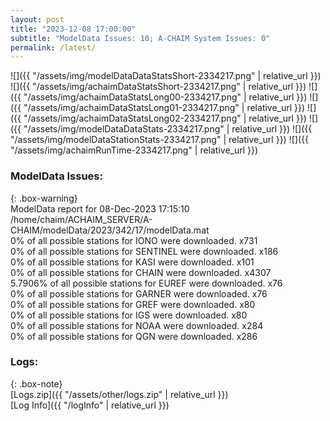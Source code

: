 ```yaml
---
layout: post
title: "2023-12-08 17:00:00"
subtitle: "ModelData Issues: 10; A-CHAIM System Issues: 0"
permalink: /latest/
---
```


![]({{ "/assets/img/modelDataDataStatsShort-2334217.png" | relative_url }})
![]({{ "/assets/img/achaimDataStatsShort-2334217.png" | relative_url }})
![]({{ "/assets/img/achaimDataStatsLong00-2334217.png" | relative_url }})
![]({{ "/assets/img/achaimDataStatsLong01-2334217.png" | relative_url }})
![]({{ "/assets/img/achaimDataStatsLong02-2334217.png" | relative_url }})
![]({{ "/assets/img/modelDataDataStats-2334217.png" | relative_url }})
![]({{ "/assets/img/modelDataStationStats-2334217.png" | relative_url }})
![]({{ "/assets/img/achaimRunTime-2334217.png" | relative_url }})


### ModelData Issues:  
  
{: .box-warning}  
 ModelData report for 08-Dec-2023 17:15:10   
 /home/chaim/ACHAIM_SERVER/A-CHAIM/modelData/2023/342/17/modelData.mat   
 0% of all possible stations for IONO were downloaded. x731   
 0% of all possible stations for SENTINEL were downloaded. x186   
 0% of all possible stations for KASI were downloaded. x101   
 0% of all possible stations for CHAIN were downloaded. x4307   
 5.7906% of all possible stations for EUREF were downloaded. x76   
 0% of all possible stations for GARNER were downloaded. x76   
 0% of all possible stations for GREF were downloaded. x80   
 0% of all possible stations for IGS were downloaded. x80   
 0% of all possible stations for NOAA were downloaded. x284   
 0% of all possible stations for QGN were downloaded. x286   
  


### Logs:  
  
{: .box-note}  
[Logs.zip]({{ "/assets/other/logs.zip" | relative_url }})  
[Log Info]({{ "/logInfo" | relative_url }})  
